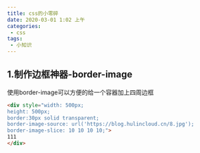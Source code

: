 ```yaml
---
title: css的小零碎
date: 2020-03-01 1:02 上午
categories: 
 - css
tags: 
 - 小知识
---
```


<!-- more -->

## 1.制作边框神器-border-image
使用border-image可以方便的给一个容器加上四周边框

```html
<div style="width: 500px;
height: 500px;
border:30px solid transparent;
border-image-source: url('https://blog.hulincloud.cn/8.jpg');
border-image-slice: 10 10 10 10;">
111
</div>
```

